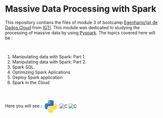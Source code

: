 # Massive Data Processing with Spark

This repository contians the files of module 3 of bootcamp 
[Egenhario/(a) de Dados Cloud](https://www.igti.com.br/bootcamp/engenheiro-de-dados-cloud) 
from [IGTI](https://www.igti.com.br/). This module was dedicated to studying the processing 
of massive data by using [Pyspark](https://spark.apache.org/docs/latest/api/python/). 
The topics covered here will be :

&nbsp;

1. Manipulating data with Spark: Part 1.
2. Manipulating data with Spark: Part 2.
3. Spark SQL.
4. Optimizing Spark Aplications
5. Deploy Spark application
6. Spark in the Cloud

&nbsp;

Here you will see : 
 <img align="center" alt="Python" height="50" width="50" src="https://raw.githubusercontent.com/devicons/devicon/master/icons/python/python-original.svg"> 
 <img align="center" alt="C" height="50" width="50" src="https://www.intana.com/media/01_INSTANA_IconSet_ApacheSpark.svg"> <img align="center" alt="C" height="50" width="50" src="https://symbols.getvecta.com/stencil_28/61_sql-database-generic.90b41636a8.svg">